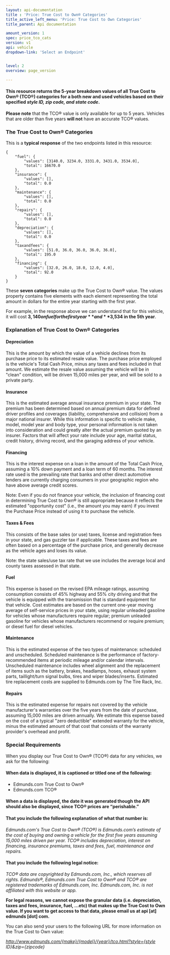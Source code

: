 ```yaml
---
layout: api-documentation
title : 'Price: True Cost to Own® Categories'
title_active_left_menu: 'Price: True Cost to Own Categories'
title_parent: Api documentation

amount_version: 1
spec: price_tco_cats
version: v1
api: vehicle
dropdown-link: 'Select an Endpoint'


level: 2
overview: page_version

---
```


#### This resource returns the **5-year breakdown values** of all True Cost to Own® (TCO®) categories for a both **new** and **used** vehicles based on their specified *style ID, zip code, and state code*.

**Please note** that the TCO® value is only available for up to 5 years. Vehicles that are older than five years **will not** have an accurate TCO® values.

### The True Cost to Own® Categories

This is a **typical response** of the two endpoints listed in this resource:

	{
	    "fuel": {
	        "values": [3140.0, 3234.0, 3331.0, 3431.0, 3534.0],
	        "total": 16670.0
	    },
	    "insurance": {
	        "values": [],
	        "total": 0.0
	    },
	    "maintenance": {
	        "values": [],
	        "total": 0.0
	    },
	    "repairs": {
	        "values": [],
	        "total": 0.0
	    },
	    "depreciation": {
	        "values": [],
	        "total": 0.0
	    },
	    "taxandfees": {
	        "values": [51.0, 36.0, 36.0, 36.0, 36.0],
	        "total": 195.0
	    },
	    "financing": {
	        "values": [32.0, 26.0, 18.0, 12.0, 4.0],
	        "total": 92.0
	    }
	}
	
These **seven categories** make up the True Cost to Own® value. The values property contains five elements with each element representing the total amount in dollars for the entire year starting with the first year.

For example, in the response above we can understand that for this vehicle, it will cost **$3,140 on fuel for the first year** and **$3,534 in the 5th year**.

### Explanation of True Cost to Own® Categories

#### Depreciation

This is the amount by which the value of a vehicle declines from its purchase price to its estimated resale value. The purchase price employed is the vehicle's Total Cash Price, minus any taxes and fees included in that amount. We estimate the resale value assuming the vehicle will be in "clean" condition, will be driven 15,000 miles per year, and will be sold to a private party.

#### Insurance

This is the estimated average annual insurance premium in your state. The premium has been determined based on annual premium data for defined driver profiles and coverages (liability, comprehensive and collision) from a major national insurer. While this information is specific to vehicle make, model, model year and body type, your personal information is not taken into consideration and could greatly alter the actual premium quoted by an insurer. Factors that will affect your rate include your age, marital status, credit history, driving record, and the garaging address of your vehicle.

#### Financing

This is the interest expense on a loan in the amount of the Total Cash Price, assuming a 10% down payment and a loan term of 60 months. The interest rate used is the prevailing rate that banks and other direct automotive lenders are currently charging consumers in your geographic region who have above average credit scores.

Note: Even if you do not finance your vehicle, the inclusion of financing cost in determining True Cost to Own® is still appropriate because it reflects the estimated "opportunity cost" (i.e., the amount you may earn) if you invest the Purchase Price instead of using it to purchase the vehicle.

#### Taxes & Fees

This consists of the base sales (or use) taxes, license and registration fees in your state, and gas guzzler tax if applicable. These taxes and fees are often based on a percentage of the purchase price, and generally decrease as the vehicle ages and loses its value.

Note: the state sales/use tax rate that we use includes the average local and county taxes assessed in that state.

#### Fuel

This expense is based on the revised EPA mileage ratings, assuming consumption consists of 45% highway and 55% city driving and that the vehicle is equipped with the transmission that is standard equipment for that vehicle. Cost estimates are based on the current one-year moving average of self-service prices in your state, using regular unleaded gasoline for vehicles whose manufacturers require regular; premium unleaded gasoline for vehicles whose manufacturers recommend or require premium; or diesel fuel for diesel vehicles.

#### Maintenance

This is the estimated expense of the two types of maintenance: scheduled and unscheduled. Scheduled maintenance is the performance of factory-recommended items at periodic mileage and/or calendar intervals. Unscheduled maintenance includes wheel alignment and the replacement of items such as the battery, brakes, headlamps, hoses, exhaust system parts, taillight/turn signal bulbs, tires and wiper blades/inserts. Estimated tire replacement costs are supplied to Edmunds.com by The Tire Rack, Inc.

#### Repairs

This is the estimated expense for repairs not covered by the vehicle manufacturer's warranties over the five years from the date of purchase, assuming 15,000 miles are driven annually. We estimate this expense based on the cost of a typical "zero deductible" extended warranty for the vehicle, minus the estimated amount of that cost that consists of the warranty provider's overhead and profit.

### Special Requirements

When you display our True Cost to Own® (TCO®) data for any vehicles, we ask for the following:

#### When data is displayed, it is captioned or titled one of the following:

* Edmunds.com True Cost to Own®
* Edmunds.com TCO®

#### When a data is displayed, the date it was generated though the API should also be displayed, since TCO® prices are “perishable.”

#### That you include the following explanation of what that number is:

*Edmunds.com's True Cost to Own® (TCO®) is Edmunds.com’s estimate of the cost of buying and owning a vehicle for the first five years assuming 15,000 miles driven per year.  TCO® includes depreciation, interest on financing, insurance premiums, taxes and fees, fuel, maintenance and repairs.*

#### That you include the following legal notice:

*TCO® data are copyrighted by Edmunds.com, Inc., which reserves all rights. Edmunds®, Edmunds.com True Cost to Own® and TCO® are registered trademarks of Edmunds.com, Inc. Edmunds.com, Inc. is not affiliated with this website or app.*

**For legal reasons, we cannot expose the granular data (i.e. depreciation, taxes and fees, insurance, fuel, ...etc) that makes up the True Cost to Own value. If you want to get access to that data, please email us at api \[at\] edmunds \[dot\] com.**

You can also send your users to the following URL for more information on the True Cost to Own value: 

*http://www.edmunds.com/{make}/{model}/{year}/tco.html?style={style ID}&zip={zipcode}*


